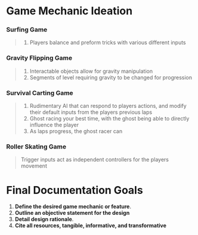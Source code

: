 ﻿
# Game Mechanic Ideation
### Surfing Game
> 1. Players balance and preform tricks with various different inputs
### Gravity Flipping Game
> 1. Interactable objects allow for gravity manipulation
> 2. Segments of level requiring gravity to be changed for progression
### Survival Carting Game
> 1. Rudimentary AI that can respond to players actions, and modify their default inputs from the players previous laps
> 2. Ghost racing your best time, with the ghost being able to directly influence the player
> 3. As laps progress, the ghost racer can 
### Roller Skating Game
> Trigger inputs act as independent controllers for the players movement

# Final Documentation Goals

1. **Define the desired game mechanic or feature**.
2.  **Outline an objective statement for the design**
3.  **Detail design rationale**.
4.  **Cite all resources, tangible, informative, and transformative**
